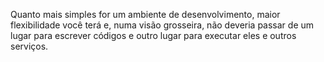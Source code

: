 Quanto mais simples for um ambiente de desenvolvimento, maior flexibilidade você terá e, numa visão grosseira, não deveria passar de um lugar para escrever códigos e outro lugar para executar eles e outros serviços.
